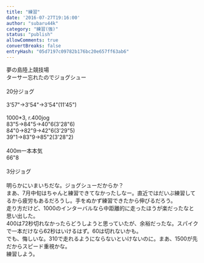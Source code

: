 ```yaml
---
title: "練習"
date: '2016-07-27T19:16:00'
author: "subaru44k"
category: "練習(強)"
status: "publish"
allowComments: true
convertBreaks: false
entryHash: "05d7197c09782b176bc20e657ff63ab6"
---
```

夢の島陸上競技場<br>
ターサー忘れたのでジョグシュー<br>
<br>
20分ジョグ<br>
<br>
3&#39;57"→3&#39;54"→3&#39;54"(11&#39;45")<br>
<br>
1000*3, r.400jog<br>
83"5→84"5→40"6(3&#39;28"6)<br>
84"0→82"9→42"6(3&#39;29"5)<br>
39"1→83"9→85"2(3&#39;28"2)<br>
<br>
400m一本本気<br>
66"8<br>
<br>
3分ジョグ<br>
<br>
明らかにいまいちだな。ジョグシューだからか？<br>
まあ、7月中旬はちゃんと練習できてなかったしなー。直近ではだいぶ練習してるから疲労もあるだろうし。手をぬかず練習できたから伸びるだろう。<br>
走り方だけど、1000のインターバルなら中距離的に走ったほうが楽だったなと思い出した。<br>
400は72秒切れなかったらどうしようと思っていたが、余裕だったな。スパイクで一本だけなら62秒はいけるはず。60は切れないかも。<br>
でも、悔しいな。310で走れるようにならないといけないのに。まあ、1500が先だからスピード重視かな。<br>
練習しよう。
